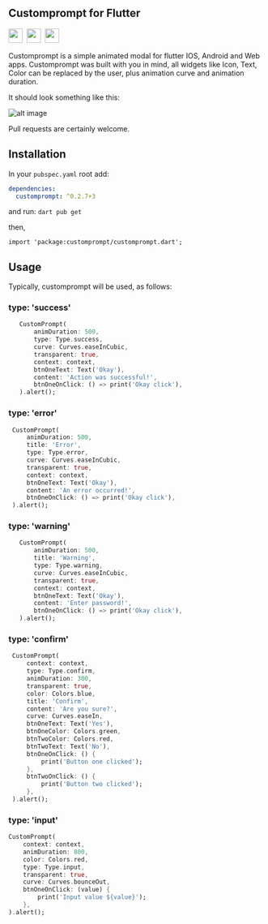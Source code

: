 
## Customprompt for Flutter


<img src="https://forthebadge.com/images/badges/built-with-love.svg" height="28px" />&nbsp;&nbsp;<a href="https://en.wikipedia.org/wiki/MIT_License" target="_blank"><img src="https://img.shields.io/badge/license-MIT-green?style=for-the-badge" height="28px" /></a>&nbsp;&nbsp;<a href="https://pub.dev/packages/customprompt"><img src="https://img.shields.io/pub/v/customprompt.svg?style=for-the-badge" height="28px" /></a>

Customprompt is a simple animated modal for flutter IOS, Android and Web apps. Customprompt was built with you in mind, all widgets like Icon, Text, Color can be replaced by the user, plus animation curve and animation duration.

It should look something like this:

![alt image](https://i.imgflip.com/44mn8i.gif)

Pull requests are certainly welcome.

## Installation
In your `pubspec.yaml` root add:

```yaml
dependencies:
  customprompt: ^0.2.7+3
```

and run:
`dart pub get`

then,

`import 'package:customprompt/customprompt.dart';`

## Usage
Typically, customprompt will be used, as follows:

### type: 'success'
 ```dart
    CustomPrompt(
        animDuration: 500,
        type: Type.success,
        curve: Curves.easeInCubic,
        transparent: true,
        context: context,
        btnOneText: Text('Okay'),
        content: 'Action was successful!',
        btnOneOnClick: () => print('Okay click'),
    ).alert();
 ```

### type: 'error'
 ```dart
  CustomPrompt(
      animDuration: 500,
      title: 'Error',
      type: Type.error,
      curve: Curves.easeInCubic,
      transparent: true,
      context: context,
      btnOneText: Text('Okay'),
      content: 'An error occurred!',
      btnOneOnClick: () => print('Okay click'),
  ).alert();
 ```

### type: 'warning'
 ```dart
    CustomPrompt(
        animDuration: 500,
        title: 'Warning',
        type: Type.warning,
        curve: Curves.easeInCubic,
        transparent: true,
        context: context,
        btnOneText: Text('Okay'),
        content: 'Enter password!',
        btnOneOnClick: () => print('Okay click'),
    ).alert();
 ```

### type: 'confirm'
 ```dart
  CustomPrompt(
      context: context,
      type: Type.confirm,
      animDuration: 300,
      transparent: true,
      color: Colors.blue,
      title: 'Confirm',
      content: 'Are you sure?',
      curve: Curves.easeIn,
      btnOneText: Text('Yes'),
      btnOneColor: Colors.green,
      btnTwoColor: Colors.red,
      btnTwoText: Text('No'),
      btnOneOnClick: () {
          print('Button one clicked');
      },
      btnTwoOnClick: () {
          print('Button two clicked');
      },
  ).alert();
 ```

### type: 'input'
  ```dart
  CustomPrompt(
      context: context,
      animDuration: 800,
      color: Colors.red,
      type: Type.input,
      transparent: true,
      curve: Curves.bounceOut,
      btnOneOnClick: (value) {
          print('Input value ${value}');
      },
  ).alert();
 ```
